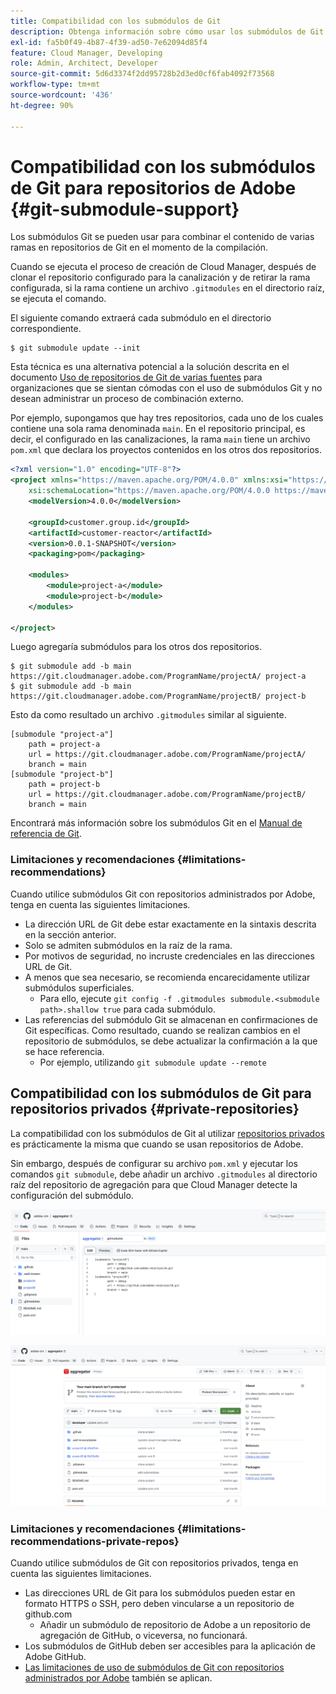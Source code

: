 ```yaml
---
title: Compatibilidad con los submódulos de Git
description: Obtenga información sobre cómo usar los submódulos de Git para combinar el contenido de varias ramas en los distintos repositorios de Git en el momento de la compilación.
exl-id: fa5b0f49-4b87-4f39-ad50-7e62094d85f4
feature: Cloud Manager, Developing
role: Admin, Architect, Developer
source-git-commit: 5d6d3374f2dd95728b2d3ed0cf6fab4092f73568
workflow-type: tm+mt
source-wordcount: '436'
ht-degree: 90%

---
```


# Compatibilidad con los submódulos de Git para repositorios de Adobe {#git-submodule-support}

Los submódulos Git se pueden usar para combinar el contenido de varias ramas en repositorios de Git en el momento de la compilación.

Cuando se ejecuta el proceso de creación de Cloud Manager, después de clonar el repositorio configurado para la canalización y de retirar la rama configurada, si la rama contiene un archivo `.gitmodules` en el directorio raíz, se ejecuta el comando.

El siguiente comando extraerá cada submódulo en el directorio correspondiente.

```
$ git submodule update --init
```

Esta técnica es una alternativa potencial a la solución descrita en el documento [Uso de repositorios de Git de varias fuentes](/help/implementing/cloud-manager/managing-code/working-with-multiple-source-git-repositories.md) para organizaciones que se sientan cómodas con el uso de submódulos Git y no desean administrar un proceso de combinación externo.

Por ejemplo, supongamos que hay tres repositorios, cada uno de los cuales contiene una sola rama denominada `main`. En el repositorio principal, es decir, el configurado en las canalizaciones, la rama `main` tiene un archivo `pom.xml` que declara los proyectos contenidos en los otros dos repositorios.

```xml
<?xml version="1.0" encoding="UTF-8"?>
<project xmlns="https://maven.apache.org/POM/4.0.0" xmlns:xsi="https://www.w3.org/2001/XMLSchema-instance"
    xsi:schemaLocation="https://maven.apache.org/POM/4.0.0 https://maven.apache.org/maven-v4_0_0.xsd">
    <modelVersion>4.0.0</modelVersion>
   
    <groupId>customer.group.id</groupId>
    <artifactId>customer-reactor</artifactId>
    <version>0.0.1-SNAPSHOT</version>
    <packaging>pom</packaging>
   
    <modules>
        <module>project-a</module>
        <module>project-b</module>
    </modules>
   
</project>
```

Luego agregaría submódulos para los otros dos repositorios.

```shell
$ git submodule add -b main https://git.cloudmanager.adobe.com/ProgramName/projectA/ project-a
$ git submodule add -b main https://git.cloudmanager.adobe.com/ProgramName/projectB/ project-b
```

Esto da como resultado un archivo `.gitmodules` similar al siguiente.

```text
[submodule "project-a"]
    path = project-a
    url = https://git.cloudmanager.adobe.com/ProgramName/projectA/
    branch = main
[submodule "project-b"]
    path = project-b
    url = https://git.cloudmanager.adobe.com/ProgramName/projectB/
    branch = main
```

Encontrará más información sobre los submódulos Git en el [Manual de referencia de Git](https://git-scm.com/book/en/v2/Git-Tools-Submodules).

### Limitaciones y recomendaciones {#limitations-recommendations}

Cuando utilice submódulos Git con repositorios administrados por Adobe, tenga en cuenta las siguientes limitaciones.

* La dirección URL de Git debe estar exactamente en la sintaxis descrita en la sección anterior.
* Solo se admiten submódulos en la raíz de la rama.
* Por motivos de seguridad, no incruste credenciales en las direcciones URL de Git.
* A menos que sea necesario, se recomienda encarecidamente utilizar submódulos superficiales.
   * Para ello, ejecute `git config -f .gitmodules submodule.<submodule path>.shallow true` para cada submódulo.
* Las referencias del submódulo Git se almacenan en confirmaciones de Git específicas. Como resultado, cuando se realizan cambios en el repositorio de submódulos, se debe actualizar la confirmación a la que se hace referencia.
   * Por ejemplo, utilizando `git submodule update --remote`

## Compatibilidad con los submódulos de Git para repositorios privados {#private-repositories}

La compatibilidad con los submódulos de Git al utilizar [repositorios privados](private-repositories.md) es prácticamente la misma que cuando se usan repositorios de Adobe.

Sin embargo, después de configurar su archivo `pom.xml` y ejecutar los comandos `git submodule`, debe añadir un archivo `.gitmodules` al directorio raíz del repositorio de agregación para que Cloud Manager detecte la configuración del submódulo.

![Archivo .gitmodules](assets/gitmodules.png)

![Agregador](assets/aggregator.png)

### Limitaciones y recomendaciones {#limitations-recommendations-private-repos}

Cuando utilice submódulos de Git con repositorios privados, tenga en cuenta las siguientes limitaciones.

* Las direcciones URL de Git para los submódulos pueden estar en formato HTTPS o SSH, pero deben vincularse a un repositorio de github.com
   * Añadir un submódulo de repositorio de Adobe a un repositorio de agregación de GitHub, o viceversa, no funcionará.
* Los submódulos de GitHub deben ser accesibles para la aplicación de Adobe GitHub.
* [Las limitaciones de uso de submódulos de Git con repositorios administrados por Adobe](#limitations-recommendations) también se aplican.
